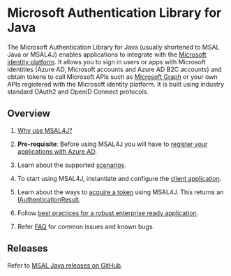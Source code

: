 # Microsoft Authentication Library for Java

The Microsoft Authentication Library for Java (usually shortened to MSAL Java or MSAL4J) enables applications to integrate with the [Microsoft identity platform](https://aka.ms/aaddevv2). It allows you to sign in users or apps with Microsoft identities (Azure AD, Microsoft accounts and Azure AD B2C accounts) and obtain tokens to call Microsoft APIs such as [Microsoft Graph](https://graph.microsoft.io/) or your own APIs registered with the Microsoft identity platform. It is built using industry standard OAuth2 and OpenID Connect protocols.

## Overview

1. [Why use MSAL4J?](getting-started/why-use-msal4j.md)

2. **Pre-requisite**: Before using MSAL4J you will have to [register your applications with Azure AD](/azure/active-directory/develop/active-directory-integrating-applications).

3. Learn about the supported [scenarios](getting-started/scenarios.md).

4. To start using MSAL4J, instantiate and configure the [client application](getting-started/client-applications.md).

5. Learn about the ways to [acquire a token](getting-started/acquiring-tokens.md) using MSAL4J. This returns an [IAuthenticationResult](getting-started/iauthenticationresult.md).

6. Follow [best practices for a robust enterprise ready application](advanced/best-practices-enterprise.md).

7. Refer [FAQ](getting-started/faq.md) for common issues and known bugs.

## Releases

Refer to [MSAL Java releases on GitHub](https://github.com/AzureAD/microsoft-authentication-library-for-java/releases).

